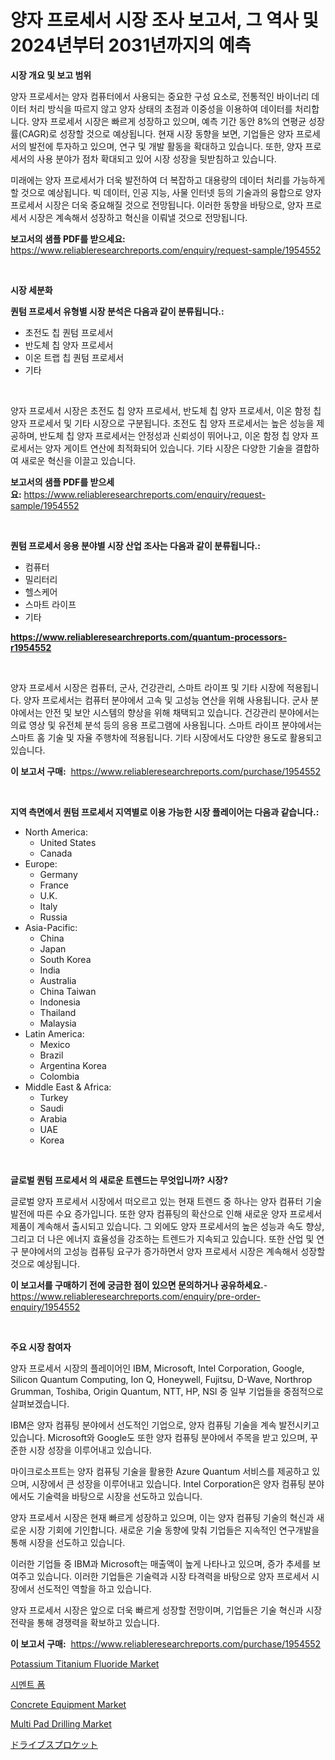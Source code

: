 <p><h1>양자 프로세서 시장 조사 보고서, 그 역사 및 2024년부터 2031년까지의 예측</h1></p><p><strong>시장 개요 및 보고 범위</strong></p>
<p><p>양자 프로세서는 양자 컴퓨터에서 사용되는 중요한 구성 요소로, 전통적인 바이너리 데이터 처리 방식을 따르지 않고 양자 상태의 초점과 이중성을 이용하여 데이터를 처리합니다. 양자 프로세서 시장은 빠르게 성장하고 있으며, 예측 기간 동안 8%의 연평균 성장률(CAGR)로 성장할 것으로 예상됩니다. 현재 시장 동향을 보면, 기업들은 양자 프로세서의 발전에 투자하고 있으며, 연구 및 개발 활동을 확대하고 있습니다. 또한, 양자 프로세서의 사용 분야가 점차 확대되고 있어 시장 성장을 뒷받침하고 있습니다.</p><p>미래에는 양자 프로세서가 더욱 발전하여 더 복잡하고 대용량의 데이터 처리를 가능하게 할 것으로 예상됩니다. 빅 데이터, 인공 지능, 사물 인터넷 등의 기술과의 융합으로 양자 프로세서 시장은 더욱 중요해질 것으로 전망됩니다. 이러한 동향을 바탕으로, 양자 프로세서 시장은 계속해서 성장하고 혁신을 이뤄낼 것으로 전망됩니다.</p></p>
<p><strong>보고서의 샘플 PDF를 받으세요:</strong> <a href="https://www.reliableresearchreports.com/enquiry/request-sample/1954552">https://www.reliableresearchreports.com/enquiry/request-sample/1954552</a></p>
<p>&nbsp;</p>
<p><strong>시장 세분화</strong></p>
<p><strong>퀀텀 프로세서 유형별 시장 분석은 다음과 같이 분류됩니다.:</strong></p>
<p><ul><li>초전도 칩 퀀텀 프로세서</li><li>반도체 칩 양자 프로세서</li><li>이온 트랩 칩 퀀텀 프로세서</li><li>기타</li></ul></p>
<p>&nbsp;</p>
<p><p>양자 프로세서 시장은 초전도 칩 양자 프로세서, 반도체 칩 양자 프로세서, 이온 함정 칩 양자 프로세서 및 기타 시장으로 구분됩니다. 초전도 칩 양자 프로세서는 높은 성능을 제공하며, 반도체 칩 양자 프로세서는 안정성과 신뢰성이 뛰어나고, 이온 함정 칩 양자 프로세서는 양자 게이트 연산에 최적화되어 있습니다. 기타 시장은 다양한 기술을 결합하여 새로운 혁신을 이끌고 있습니다.</p></p>
<p><strong>보고서의 샘플 PDF를 받으세요:</strong>&nbsp;<a href="https://www.reliableresearchreports.com/enquiry/request-sample/1954552">https://www.reliableresearchreports.com/enquiry/request-sample/1954552</a></p>
<p>&nbsp;</p>
<p><strong> 퀀텀 프로세서 응용 분야별 시장 산업 조사는 다음과 같이 분류됩니다.:</strong></p>
<p><ul><li>컴퓨터</li><li>밀리터리</li><li>헬스케어</li><li>스마트 라이프</li><li>기타</li></ul></p>
<p><strong><a href="https://www.reliableresearchreports.com/quantum-processors-r1954552">https://www.reliableresearchreports.com/quantum-processors-r1954552</a></strong></p>
<p>&nbsp;</p>
<p><p>양자 프로세서 시장은 컴퓨터, 군사, 건강관리, 스마트 라이프 및 기타 시장에 적용됩니다. 양자 프로세서는 컴퓨터 분야에서 고속 및 고성능 연산을 위해 사용됩니다. 군사 분야에서는 안전 및 보안 시스템의 향상을 위해 채택되고 있습니다. 건강관리 분야에서는 의료 영상 및 유전체 분석 등의 응용 프로그램에 사용됩니다. 스마트 라이프 분야에서는 스마트 홈 기술 및 자율 주행차에 적용됩니다. 기타 시장에서도 다양한 용도로 활용되고 있습니다.</p></p>
<p><strong>이 보고서 구매:</strong>&nbsp; <a href="https://www.reliableresearchreports.com/purchase/1954552">https://www.reliableresearchreports.com/purchase/1954552</a></p>
<p>&nbsp;</p>
<p><strong>지역 측면에서 퀀텀 프로세서 지역별로 이용 가능한 시장 플레이어는 다음과 같습니다.:</strong></p>
<p><ul>
    <li>
        North America:
        <ul>
            <li>United States</li>
            <li>Canada</li>
        </ul>
    </li>
    <li>
        Europe:
        <ul>
            <li>Germany</li>
            <li>France</li>
            <li>U.K.</li>
            <li>Italy</li>
            <li>Russia</li>
        </ul>
    </li>
    <li>
        Asia-Pacific:
        <ul>
            <li>China</li>
            <li>Japan</li>
            <li>South Korea</li>
            <li>India</li>
            <li>Australia</li>
            <li>China Taiwan</li>
            <li>Indonesia</li>
            <li>Thailand</li>
            <li>Malaysia</li>
        </ul>
    </li>
    <li>
        Latin America:
        <ul>
            <li>Mexico</li>
            <li>Brazil</li>
            <li>Argentina Korea</li>
            <li>Colombia</li>
        </ul>
    </li>
    <li>
        Middle East & Africa:
        <ul>
            <li>Turkey</li>
            <li>Saudi</li>
            <li>Arabia</li>
            <li>UAE</li>
            <li>Korea</li>
        </ul>
    </li>
    </ul></p>
<p>&nbsp;</p>
<p><strong>글로벌 퀀텀 프로세서 의 새로운 트렌드는 무엇입니까? 시장?</strong></p>
<p><p>글로벌 양자 프로세서 시장에서 떠오르고 있는 현재 트렌드 중 하나는 양자 컴퓨터 기술 발전에 따른 수요 증가입니다. 또한 양자 컴퓨팅의 확산으로 인해 새로운 양자 프로세서 제품이 계속해서 출시되고 있습니다. 그 외에도 양자 프로세서의 높은 성능과 속도 향상, 그리고 더 나은 에너지 효율성을 강조하는 트렌드가 지속되고 있습니다. 또한 산업 및 연구 분야에서의 고성능 컴퓨팅 요구가 증가하면서 양자 프로세서 시장은 계속해서 성장할 것으로 예상됩니다.</p></p>
<p><strong>이 보고서를 구매하기 전에 궁금한 점이 있으면 문의하거나 공유하세요.</strong>- <a href="https://www.reliableresearchreports.com/enquiry/pre-order-enquiry/1954552">https://www.reliableresearchreports.com/enquiry/pre-order-enquiry/1954552</a></p>
<p>&nbsp;</p>
<p><strong>주요 시장 참여자</strong></p>
<p><p>양자 프로세서 시장의 플레이어인 IBM, Microsoft, Intel Corporation, Google, Silicon Quantum Computing, Ion Q, Honeywell, Fujitsu, D-Wave, Northrop Grumman, Toshiba, Origin Quantum, NTT, HP, NSI 중 일부 기업들을 중점적으로 살펴보겠습니다. </p><p>IBM은 양자 컴퓨팅 분야에서 선도적인 기업으로, 양자 컴퓨팅 기술을 계속 발전시키고 있습니다. Microsoft와 Google도 또한 양자 컴퓨팅 분야에서 주목을 받고 있으며, 꾸준한 시장 성장을 이루어내고 있습니다.</p><p>마이크로소프트는 양자 컴퓨팅 기술을 활용한 Azure Quantum 서비스를 제공하고 있으며, 시장에서 큰 성장을 이루어내고 있습니다. Intel Corporation은 양자 컴퓨팅 분야에서도 기술력을 바탕으로 시장을 선도하고 있습니다.</p><p>양자 프로세서 시장은 현재 빠르게 성장하고 있으며, 이는 양자 컴퓨팅 기술의 혁신과 새로운 시장 기회에 기인합니다. 새로운 기술 동향에 맞춰 기업들은 지속적인 연구개발을 통해 시장을 선도하고 있습니다.</p><p>이러한 기업들 중 IBM과 Microsoft는 매출액이 높게 나타나고 있으며, 증가 추세를 보여주고 있습니다. 이러한 기업들은 기술력과 시장 타격력을 바탕으로 양자 프로세서 시장에서 선도적인 역할을 하고 있습니다.</p><p>양자 프로세서 시장은 앞으로 더욱 빠르게 성장할 전망이며, 기업들은 기술 혁신과 시장 전략을 통해 경쟁력을 확보하고 있습니다.</p></p>
<p><strong>이 보고서 구매:</strong>&nbsp;&nbsp;<a href="https://www.reliableresearchreports.com/purchase/1954552">https://www.reliableresearchreports.com/purchase/1954552</a></p>
<p><p><a href="https://issuu.com/reportprime-2/docs/potassium-titanium-fluoride-market-size-2030.pptx">Potassium Titanium Fluoride Market</a></p><p><a href="https://github.com/vsap75a286l/Market-Research-Report-List-1/blob/main/612312928095.md">시멘트 폼</a></p><p><a href="https://github.com/johnbach50/Market-Research-Report-List-2/blob/main/concrete-equipment-market.md">Concrete Equipment Market</a></p><p><a href="https://github.com/lylyparadise/Market-Research-Report-List-2/blob/main/multi-pad-drilling-market.md">Multi Pad Drilling Market</a></p><p><a href="https://github.com/bevdtkn4419963/Market-Research-Report-List-1/blob/main/979112030696.md">ドライブスプロケット</a></p></p>